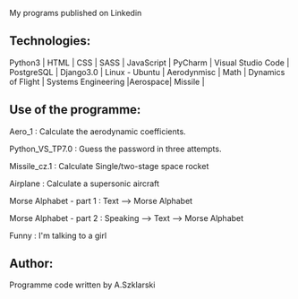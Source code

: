 <p> My programs published on Linkedin </p>

## Technologies:
<p>Python3 | HTML | CSS | SASS | JavaScript | PyCharm | Visual Studio Code | PostgreSQL | Django3.0 | Linux - Ubuntu |
   Aerodynmisc | Math | Dynamics of Flight | Systems Engineering |Aerospace| Missile |</p>

## Use of the programme:
<p>Aero_1 			: Calculate the aerodynamic coefficients.</p>
<p>Python_VS_TP7.0		: Guess the password in three attempts. </p>
<p>Missile_cz.1			: Calculate Single/two-stage space rocket</p>
<p>Airplane			: Calculate a supersonic aircraft</p>
<p>Morse Alphabet - part 1	: Text --> Morse Alphabet</p>
<p>Morse Alphabet - part 2	: Speaking --> Text --> Morse Alphabet</p>
<p>Funny			: I'm talking to a girl</p>


## Author:
Programme code written by A.Szklarski 

